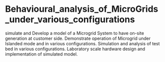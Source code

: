 # Behavioural_analysis_of_MicroGrids_under_various_configurations
 simulate and Develop a model of a Microgrid System to have on-site generation at customer 
side.
 Demonstrate operation of Microgrid under Islanded mode and in various configurations.
 Simulation and analysis of test bed in various configurations.
 Laboratory scale hardware design and implementation of simulated model.
